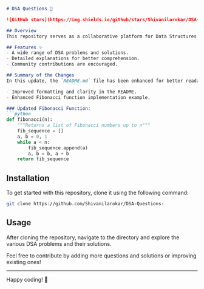 ```markdown
# DSA Questions 📖

![GitHub stars](https://img.shields.io/github/stars/Shivanilarokar/DSA-Questions-) ![GitHub forks](https://img.shields.io/github/forks/Shivanilarokar/DSA-Questions-) ![GitHub issues](https://img.shields.io/github/issues/Shivanilarokar/DSA-Questions-)

## Overview
This repository serves as a collaborative platform for Data Structures and Algorithms (DSA) enthusiasts. Here, you will find a collection of problems, solutions, and explanations designed to enhance your understanding of DSA concepts.

## Features ✨
- A wide range of DSA problems and solutions.
- Detailed explanations for better comprehension.
- Community contributions are encouraged.

## Summary of the Changes
In this update, the `README.md` file has been enhanced for better readability and presentation. Key changes include:

- Improved formatting and clarity in the README.
- Enhanced Fibonacci function implementation example.

### Updated Fibonacci Function:
```python
def fibonacci(n):
    """Returns a list of Fibonacci numbers up to n"""
    fib_sequence = []
    a, b = 0, 1
    while a < n:
        fib_sequence.append(a)
        a, b = b, a + b
    return fib_sequence
```

## Installation
To get started with this repository, clone it using the following command:
```bash
git clone https://github.com/Shivanilarokar/DSA-Questions-
```

## Usage
After cloning the repository, navigate to the directory and explore the various DSA problems and their solutions.

Feel free to contribute by adding more questions and solutions or improving existing ones!

----

Happy coding! 🎉
```
